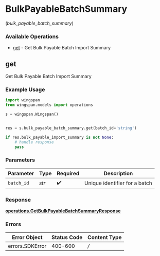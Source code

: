# BulkPayableBatchSummary
(*bulk_payable_batch_summary*)

### Available Operations

* [get](#get) - Get Bulk Payable Batch Import Summary

## get

Get Bulk Payable Batch Import Summary

### Example Usage

```python
import wingspan
from wingspan.models import operations

s = wingspan.Wingspan()


res = s.bulk_payable_batch_summary.get(batch_id='string')

if res.bulk_payable_import_summary is not None:
    # handle response
    pass
```

### Parameters

| Parameter                     | Type                          | Required                      | Description                   |
| ----------------------------- | ----------------------------- | ----------------------------- | ----------------------------- |
| `batch_id`                    | *str*                         | :heavy_check_mark:            | Unique identifier for a batch |


### Response

**[operations.GetBulkPayableBatchSummaryResponse](../../models/operations/getbulkpayablebatchsummaryresponse.md)**
### Errors

| Error Object    | Status Code     | Content Type    |
| --------------- | --------------- | --------------- |
| errors.SDKError | 400-600         | */*             |

